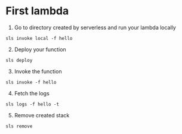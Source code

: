 # First lambda

1. Go to directory created by serverless and run your lambda locally
```
sls invoke local -f hello
```
2. Deploy your function

```
sls deploy
```
3. Invoke the function
```
sls invoke -f hello
```
4. Fetch the logs
```
sls logs -f hello -t
```
5. Remove created stack
```
sls remove
```